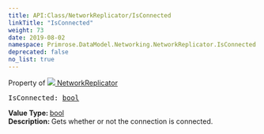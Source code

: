 ```yaml
---
title: API:Class/NetworkReplicator/IsConnected
linkTitle: "IsConnected"
weight: 73
date: 2019-08-02
namespace: Primrose.DataModel.Networking.NetworkReplicator.IsConnected
deprecated: false
no_list: true
---
```

Property of <a href="/docs/api-reference/Class/NetworkReplicator"><img src="/icons/silk/connect.png"/>&nbsp;NetworkReplicator</a>
<pre class="method-declaration">
IsConnected: <a class="type" href="/docs/api-reference/System/Primitives#boolean">bool</a></pre>
<b>Value Type: </b>
<a class="type" href="/docs/api-reference/System/Primitives#boolean">bool</a>
<br/>
<b>Description: </b>
Gets whether or not the connection is connected.

